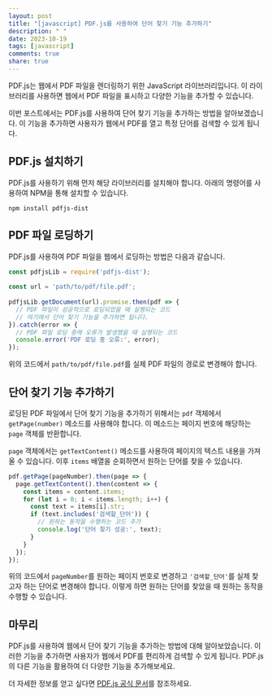 ```yaml
---
layout: post
title: "[javascript] PDF.js를 사용하여 단어 찾기 기능 추가하기"
description: " "
date: 2023-10-19
tags: [javascript]
comments: true
share: true
---
```


PDF.js는 웹에서 PDF 파일을 렌더링하기 위한 JavaScript 라이브러리입니다. 이 라이브러리를 사용하면 웹에서 PDF 파일을 표시하고 다양한 기능을 추가할 수 있습니다.

이번 포스트에서는 PDF.js를 사용하여 단어 찾기 기능을 추가하는 방법을 알아보겠습니다. 이 기능을 추가하면 사용자가 웹에서 PDF를 열고 특정 단어를 검색할 수 있게 됩니다.

## PDF.js 설치하기

PDF.js를 사용하기 위해 먼저 해당 라이브러리를 설치해야 합니다. 아래의 명령어를 사용하여 NPM을 통해 설치할 수 있습니다.

```shell
npm install pdfjs-dist
```

## PDF 파일 로딩하기

PDF.js를 사용하여 PDF 파일을 웹에서 로딩하는 방법은 다음과 같습니다.

```javascript
const pdfjsLib = require('pdfjs-dist');
 
const url = 'path/to/pdf/file.pdf';
 
pdfjsLib.getDocument(url).promise.then(pdf => {
  // PDF 파일이 성공적으로 로딩되었을 때 실행되는 코드
  // 여기에서 단어 찾기 기능을 추가하면 됩니다.
}).catch(error => {
  // PDF 파일 로딩 중에 오류가 발생했을 때 실행되는 코드
  console.error('PDF 로딩 중 오류:', error);
});
```

위의 코드에서 `path/to/pdf/file.pdf`를 실제 PDF 파일의 경로로 변경해야 합니다. 

## 단어 찾기 기능 추가하기

로딩된 PDF 파일에서 단어 찾기 기능을 추가하기 위해서는 `pdf` 객체에서 `getPage(number)` 메소드를 사용해야 합니다. 이 메소드는 페이지 번호에 해당하는 `page` 객체를 반환합니다.

`page` 객체에서는 `getTextContent()` 메소드를 사용하여 페이지의 텍스트 내용을 가져올 수 있습니다. 이후 `items` 배열을 순회하면서 원하는 단어를 찾을 수 있습니다.

```javascript
pdf.getPage(pageNumber).then(page => {
  page.getTextContent().then(content => {
    const items = content.items;
    for (let i = 0; i < items.length; i++) {
      const text = items[i].str;
      if (text.includes('검색할_단어')) {
        // 원하는 동작을 수행하는 코드 추가
        console.log('단어 찾기 성공:', text);
      }
    }
  });
});
```

위의 코드에서 `pageNumber`를 원하는 페이지 번호로 변경하고 `'검색할_단어'`를 실제 찾고자 하는 단어로 변경해야 합니다. 이렇게 하면 원하는 단어를 찾았을 때 원하는 동작을 수행할 수 있습니다.

## 마무리

PDF.js를 사용하여 웹에서 단어 찾기 기능을 추가하는 방법에 대해 알아보았습니다. 이러한 기능을 추가하면 사용자가 웹에서 PDF를 편리하게 검색할 수 있게 됩니다. PDF.js의 다른 기능을 활용하여 더 다양한 기능을 추가해보세요.

더 자세한 정보를 얻고 싶다면 [PDF.js 공식 문서](https://mozilla.github.io/pdf.js/)를 참조하세요.